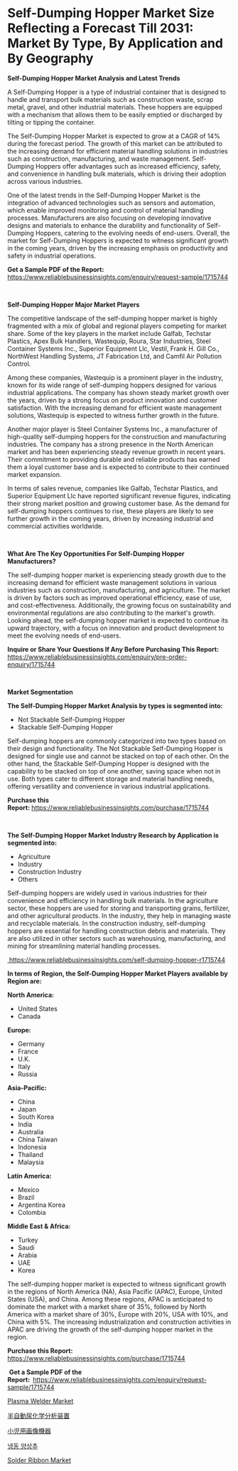<p><h1>Self-Dumping Hopper Market Size Reflecting a Forecast Till 2031: Market By Type, By Application and By Geography</h1></p><p><strong>Self-Dumping Hopper Market Analysis and Latest Trends</strong></p>
<p><p>A Self-Dumping Hopper is a type of industrial container that is designed to handle and transport bulk materials such as construction waste, scrap metal, gravel, and other industrial materials. These hoppers are equipped with a mechanism that allows them to be easily emptied or discharged by tilting or tipping the container.</p><p>The Self-Dumping Hopper Market is expected to grow at a CAGR of 14% during the forecast period. The growth of this market can be attributed to the increasing demand for efficient material handling solutions in industries such as construction, manufacturing, and waste management. Self-Dumping Hoppers offer advantages such as increased efficiency, safety, and convenience in handling bulk materials, which is driving their adoption across various industries.</p><p>One of the latest trends in the Self-Dumping Hopper Market is the integration of advanced technologies such as sensors and automation, which enable improved monitoring and control of material handling processes. Manufacturers are also focusing on developing innovative designs and materials to enhance the durability and functionality of Self-Dumping Hoppers, catering to the evolving needs of end-users. Overall, the market for Self-Dumping Hoppers is expected to witness significant growth in the coming years, driven by the increasing emphasis on productivity and safety in industrial operations.</p></p>
<p><strong>Get a Sample PDF of the Report:&nbsp;</strong> <a href="https://www.reliablebusinessinsights.com/enquiry/request-sample/1715744">https://www.reliablebusinessinsights.com/enquiry/request-sample/1715744</a></p>
<p>&nbsp;</p>
<p><strong>Self-Dumping Hopper Major Market Players</strong></p>
<p><p>The competitive landscape of the self-dumping hopper market is highly fragmented with a mix of global and regional players competing for market share. Some of the key players in the market include Galfab, Techstar Plastics, Apex Bulk Handlers, Wastequip, Roura, Star Industries, Steel Container Systems Inc., Superior Equipment Llc, Vestil, Frank H. Gill Co., NorthWest Handling Systems, JT Fabrication Ltd, and Camfil Air Pollution Control.</p><p>Among these companies, Wastequip is a prominent player in the industry, known for its wide range of self-dumping hoppers designed for various industrial applications. The company has shown steady market growth over the years, driven by a strong focus on product innovation and customer satisfaction. With the increasing demand for efficient waste management solutions, Wastequip is expected to witness further growth in the future.</p><p>Another major player is Steel Container Systems Inc., a manufacturer of high-quality self-dumping hoppers for the construction and manufacturing industries. The company has a strong presence in the North American market and has been experiencing steady revenue growth in recent years. Their commitment to providing durable and reliable products has earned them a loyal customer base and is expected to contribute to their continued market expansion.</p><p>In terms of sales revenue, companies like Galfab, Techstar Plastics, and Superior Equipment Llc have reported significant revenue figures, indicating their strong market position and growing customer base. As the demand for self-dumping hoppers continues to rise, these players are likely to see further growth in the coming years, driven by increasing industrial and commercial activities worldwide.</p></p>
<p>&nbsp;</p>
<p><strong>What Are The Key Opportunities For Self-Dumping Hopper Manufacturers?</strong></p>
<p><p>The self-dumping hopper market is experiencing steady growth due to the increasing demand for efficient waste management solutions in various industries such as construction, manufacturing, and agriculture. The market is driven by factors such as improved operational efficiency, ease of use, and cost-effectiveness. Additionally, the growing focus on sustainability and environmental regulations are also contributing to the market's growth. Looking ahead, the self-dumping hopper market is expected to continue its upward trajectory, with a focus on innovation and product development to meet the evolving needs of end-users.</p></p>
<p><strong>Inquire or Share Your Questions If Any Before Purchasing This Report:</strong> <a href="https://www.reliablebusinessinsights.com/enquiry/pre-order-enquiry/1715744">https://www.reliablebusinessinsights.com/enquiry/pre-order-enquiry/1715744</a></p>
<p>&nbsp;</p>
<p><strong>Market Segmentation</strong></p>
<p><strong>The Self-Dumping Hopper Market Analysis by types is segmented into:</strong></p>
<p><ul><li>Not Stackable Self-Dumping Hopper</li><li>Stackable Self-Dumping Hopper</li></ul></p>
<p><p>Self-dumping hoppers are commonly categorized into two types based on their design and functionality. The Not Stackable Self-Dumping Hopper is designed for single use and cannot be stacked on top of each other. On the other hand, the Stackable Self-Dumping Hopper is designed with the capability to be stacked on top of one another, saving space when not in use. Both types cater to different storage and material handling needs, offering versatility and convenience in various industrial applications.</p></p>
<p><strong>Purchase this Report:&nbsp;</strong><a href="https://www.reliablebusinessinsights.com/purchase/1715744">https://www.reliablebusinessinsights.com/purchase/1715744</a></p>
<p>&nbsp;</p>
<p><strong>The Self-Dumping Hopper Market Industry Research by Application is segmented into:</strong></p>
<p><ul><li>Agriculture</li><li>Industry</li><li>Construction Industry</li><li>Others</li></ul></p>
<p><p>Self-dumping hoppers are widely used in various industries for their convenience and efficiency in handling bulk materials. In the agriculture sector, these hoppers are used for storing and transporting grains, fertilizer, and other agricultural products. In the industry, they help in managing waste and recyclable materials. In the construction industry, self-dumping hoppers are essential for handling construction debris and materials. They are also utilized in other sectors such as warehousing, manufacturing, and mining for streamlining material handling processes.</p></p>
<p><a href="https://www.reliablebusinessinsights.com/self-dumping-hopper-r1715744">&nbsp;https://www.reliablebusinessinsights.com/self-dumping-hopper-r1715744</a></p>
<p><strong>In terms of Region, the Self-Dumping Hopper Market Players available by Region are:</strong></p>
<p>
    <p> <strong> North America: </strong>
        <ul>
            <li>United States</li>
            <li>Canada</li>
        </ul>
        </p> 
    <p> <strong> Europe: </strong>
        <ul>
            <li>Germany</li>
            <li>France</li>
            <li>U.K.</li>
            <li>Italy</li>
            <li>Russia</li>
        </ul>
        </p> 
    <p> <strong> Asia-Pacific: </strong>
        <ul>
            <li>China</li>
            <li>Japan</li>
            <li>South Korea</li>
            <li>India</li>
            <li>Australia</li>
            <li>China Taiwan</li>
            <li>Indonesia</li>
            <li>Thailand</li>
            <li>Malaysia</li>
        </ul>
        </p> 
    <p> <strong> Latin America: </strong>
        <ul>
            <li>Mexico</li>
            <li>Brazil</li>
            <li>Argentina Korea</li>
            <li>Colombia</li>
        </ul>
        </p> 
    <p> <strong> Middle East & Africa: </strong>
        <ul>
            <li>Turkey</li>
            <li>Saudi</li>
            <li>Arabia</li>
            <li>UAE</li>
            <li>Korea</li>
        </ul>
    </p>
    </p>
<p><p>The self-dumping hopper market is expected to witness significant growth in the regions of North America (NA), Asia Pacific (APAC), Europe, United States (USA), and China. Among these regions, APAC is anticipated to dominate the market with a market share of 35%, followed by North America with a market share of 30%, Europe with 20%, USA with 10%, and China with 5%. The increasing industrialization and construction activities in APAC are driving the growth of the self-dumping hopper market in the region.</p></p>
<p><strong>Purchase this Report: </strong><a href="https://www.reliablebusinessinsights.com/purchase/1715744">https://www.reliablebusinessinsights.com/purchase/1715744</a></p>
<p>&nbsp;<strong>Get a Sample PDF of the Report:&nbsp;&nbsp;</strong><a href="https://www.reliablebusinessinsights.com/enquiry/request-sample/1715744">https://www.reliablebusinessinsights.com/enquiry/request-sample/1715744</a></p>
<p><strong></strong></p>
<p><p><a href="https://github.com/NorbertYates/Market-Research-Report-List-5/blob/main/plasma-welder-market.md">Plasma Welder Market</a></p><p><a href="https://github.com/KenyonJohns/Market-Research-Report-List-1/blob/main/3566179113678.md">半自動尿化学分析装置</a></p><p><a href="https://github.com/pepo3k/Market-Research-Report-List-2/blob/main/3215973113679.md">小児用画像機器</a></p><p><a href="https://github.com/vsoq0zknh59/Market-Research-Report-List-2/blob/main/6834888110900.md">냉동 양상추</a></p><p><a href="https://github.com/susanjprice2023/Market-Research-Report-List-1/blob/main/solder-ribbon-market.md">Solder Ribbon Market</a></p></p>
